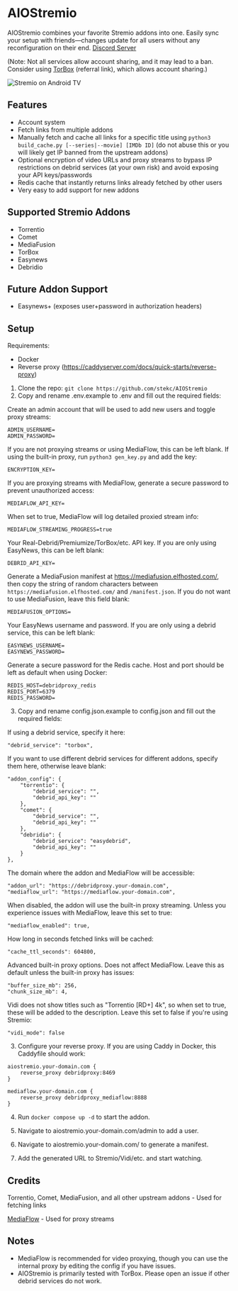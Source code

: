 # AIOStremio

AIOStremio combines your favorite Stremio addons into one. Easily sync your setup with friends—changes update for all users without any reconfiguration on their end. [Discord Server](https://discord.gg/dU7KcppT6M)

(Note: Not all services allow account sharing, and it may lead to a ban. Consider using [TorBox](https://torbox.app/subscription?referral=fe897519-fa8d-402d-bdb6-15570c60eff2) (referral link), which allows account sharing.)

![Stremio on Android TV](https://i.postimg.cc/YthHbCzs/PNG-image.png)

## Features
- Account system
- Fetch links from multiple addons
- Manually fetch and cache all links for a specific title using `python3 build_cache.py [--series|--movie] [IMDb ID]` (do not abuse this or you will likely get IP banned from the upstream addons)
- Optional encryption of video URLs and proxy streams to bypass IP restrictions on debrid services (at your own risk) and avoid exposing your API keys/passwords
- Redis cache that instantly returns links already fetched by other users
- Very easy to add support for new addons

## Supported Stremio Addons
- Torrentio
- Comet
- MediaFusion
- TorBox
- Easynews
- Debridio

## Future Addon Support
- Easynews+ (exposes user+password in authorization headers)

## Setup
Requirements:
- Docker
- Reverse proxy (https://caddyserver.com/docs/quick-starts/reverse-proxy)

1. Clone the repo: `git clone https://github.com/stekc/AIOStremio`
2. Copy and rename .env.example to .env and fill out the required fields:

Create an admin account that will be used to add new users and toggle proxy streams:
```
ADMIN_USERNAME=
ADMIN_PASSWORD=
```
If you are not proxying streams or using MediaFlow, this can be left blank. If using the built-in proxy, run `python3 gen_key.py` and add the key:
```
ENCRYPTION_KEY=
```
If you are proxying streams with MediaFlow, generate a secure password to prevent unauthorized access:
```
MEDIAFLOW_API_KEY=
```
When set to true, MediaFlow will log detailed proxied stream info:
```
MEDIAFLOW_STREAMING_PROGRESS=true
```
Your Real-Debrid/Premiumize/TorBox/etc. API key. If you are only using EasyNews, this can be left blank:
```
DEBRID_API_KEY=
```
Generate a MediaFusion manifest at https://mediafusion.elfhosted.com/, then copy the string of random characters between `https://mediafusion.elfhosted.com/` and `/manifest.json`. If you do not want to use MediaFusion, leave this field blank:
```
MEDIAFUSION_OPTIONS=
```
Your EasyNews username and password. If you are only using a debrid service, this can be left blank:
```
EASYNEWS_USERNAME=
EASYNEWS_PASSWORD=
```
Generate a secure password for the Redis cache. Host and port should be left as default when using Docker:
```
REDIS_HOST=debridproxy_redis
REDIS_PORT=6379
REDIS_PASSWORD=
```

3. Copy and rename config.json.example to config.json and fill out the required fields:

If using a debrid service, specify it here:
```
"debrid_service": "torbox",
```
If you want to use different debrid services for different addons, specify them here, otherwise leave blank:
```
"addon_config": {
    "torrentio": {
        "debrid_service": "",
        "debrid_api_key": ""
    },
    "comet": {
        "debrid_service": "",
        "debrid_api_key": ""
    },
    "debridio": {
        "debrid_service": "easydebrid",
        "debrid_api_key": ""
    }
},
```
The domain where the addon and MediaFlow will be accessible:
```
"addon_url": "https://debridproxy.your-domain.com",
"mediaflow_url": "https://mediaflow.your-domain.com",
```
When disabled, the addon will use the built-in proxy streaming. Unless you experience issues with MediaFlow, leave this set to true:
```
"mediaflow_enabled": true,
```
How long in seconds fetched links will be cached:
```
"cache_ttl_seconds": 604800,
```
Advanced built-in proxy options. Does not affect MediaFlow. Leave this as default unless the built-in proxy has issues:
```
"buffer_size_mb": 256,
"chunk_size_mb": 4,
```
Vidi does not show titles such as "Torrentio [RD+] 4k", so when set to true, these will be added to the description. Leave this set to false if you're using Stremio:
```
"vidi_mode": false
```

3. Configure your reverse proxy. If you are using Caddy in Docker, this Caddyfile should work:
```
aiostremio.your-domain.com {
    reverse_proxy debridproxy:8469
}
 
mediaflow.your-domain.com {
    reverse_proxy debridproxy_mediaflow:8888
}
```

4. Run `docker compose up -d` to start the addon.

5. Navigate to aiostremio.your-domain.com/admin to add a user.

6. Navigate to aiostremio.your-domain.com/ to generate a manifest.

7. Add the generated URL to Stremio/Vidi/etc. and start watching.

## Credits
Torrentio, Comet, MediaFusion, and all other upstream addons - Used for fetching links

[MediaFlow](https://github.com/mhdzumair/mediaflow-proxy) - Used for proxy streams

## Notes
- MediaFlow is recommended for video proxying, though you can use the internal proxy by editing the config if you have issues.
- AIOStremio is primarily tested with TorBox. Please open an issue if other debrid services do not work.
